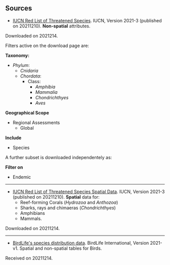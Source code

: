 ## Sources

+  [IUCN Red List of Threatened Species](https://www.iucnredlist.org/search). IUCN, Version 2021-3 (published on 20211210). **Non-spatial** attributes.

Downloaded on 2021214.

Filters active on the download page are:

**Taxonomy:**
  + _Phylum_:
    + _Cnidaria_
    + _Chordata_:
      + Class:
        +  _Amphibia_
        +  _Mammalia_
        +  _Chondrichthyes_
        +  _Aves_

  **Geographical Scope**
  +  Regional Assessments
     +  Global

  **Include**
  +  Species

  A further subset is downloaded independentely as:

  **Filter on**
  +  Endemic  

---

+  [IUCN Red List of Threatened Species Spatial Data](https://www.iucnredlist.org/resources/spatial-data-download).  IUCN, Version 2021-3 (published on 20211210). **Spatial** data for:
   +  Reef-forming Corals (_Hydrozoa_ and _Anthozoa_)
   +  Sharks, rays and chimaeras (_Chondrichthyes_)
   +  Amphibians
   +  Mammals.

Downloaded on 20211214.

---

+  [BirdLife's species distribution data](http://datazone.birdlife.org/species/requestdis). BirdLife International, Version 2021-v1. Spatial and non-spatial tables for Birds.

Received on 20211214.
